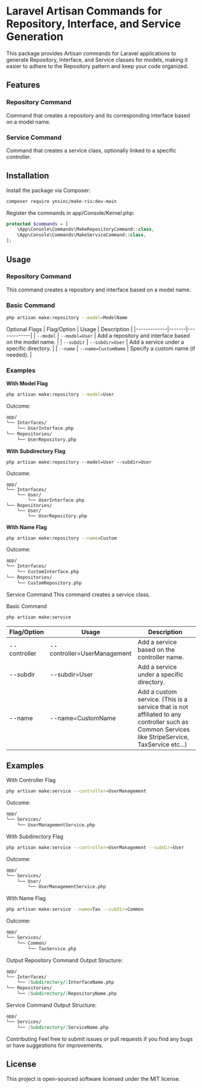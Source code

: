 # Laravel Artisan Commands for Repository, Interface, and Service Generation

This package provides Artisan commands for Laravel applications to generate Repository, Interface, and Service classes for models, making it easier to adhere to the Repository pattern and keep your code organized.

## Features

### Repository Command
Command that creates a repository and its corresponding interface based on a model name.

### Service Command
Command that creates a service class, optionally linked to a specific controller.

## Installation
Install the package via Composer:
```bash
composer require ynsinc/make-ris:dev-main
```
Register the commands in app/Console/Kernel.php:

```php
protected $commands = [
    \App\Console\Commands\MakeRepositoryCommand::class,
    \App\Console\Commands\MakeServiceCommand::class,
];
```
## Usage
### Repository Command
This command creates a repository and interface based on a model name.

### Basic Command
```bash
php artisan make:repository --model=ModelName
```
Optional Flags
| Flag/Option | Usage | Description |
|-------------|-------|-------------|
| `--model` | `--model=User` | Add a repository and interface based on the model name. |
| `--subdir` | `--subdir=User` | Add a service under a specific directory. |
| `--name` | `--name=CustomName` | Specify a custom name (if needed). |


### Examples
**With Model Flag**

```bash
php artisan make:repository --model=User
```

Outcome:
```bash
app/
└── Interfaces/
    └── UserInterface.php
└── Repositories/
    └── UserRepository.php
```
**With Subdirectory Flag**

```
php artisan make:repository --model=User --subdir=User
```
Outcome:

```
app/
└── Interfaces/
    └── User/
        └── UserInterface.php
└── Repositories/
    └── User/
        └── UserRepository.php
```
**With Name Flag**

```bash
php artisan make:repository --name=Custom
```

Outcome:
```bash
app/
└── Interfaces/
    └── CustomInterface.php
└── Repositories/
    └── CustomRepository.php
```

Service Command
This command creates a service class.

Basic Command
```bash
php artisan make:service
```
| Flag/Option  | Usage                          | Description                                                                                           |
|--------------|--------------------------------|-------------------------------------------------------------------------------------------------------|
| --controller | --controller=UserManagement    | Add a service based on the controller name.                                                           |
| --subdir     | --subdir=User                  | Add a service under a specific directory.                                                             |
| --name       | --name=CustomName              | Add a custom service. (This is a service that is not affiliated to any controller such as Common Services like StripeService, TaxService etc...) |

## Examples
With Controller Flag

```bash
php artisan make:service --controller=UserManagement
```
Outcome:

```markdown
app/
└── Services/
    └── UserManagementService.php
```
With Subdirectory Flag

```bash
php artisan make:service --controller=UserManagement --subdir=User
```

Outcome:

```markdown
app/
└── Services/
    └── User/
        └── UserManagementService.php
```
With Name Flag

```bash
php artisan make:service --name=Tax --subdir=Common
```
Outcome:

```markdown
app/
└── Services/
    └── Common/
        └── TaxService.php
```
Output
Repository Command Output Structure:

```markdown
app/
└── Interfaces/
    └── [Subdirectory/]InterfaceName.php
└── Repositories/
    └── [Subdirectory/]RepositoryName.php
```
Service Command Output Structure:

```markdown
app/
└── Services/
    └── [Subdirectory/]ServiceName.php
```

Contributing
Feel free to submit issues or pull requests if you find any bugs or have suggestions for improvements.

## License
This project is open-sourced software licensed under the MIT license.